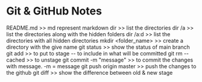 # Git & GitHub Notes
README.md >> md represent markdown
dir >> list the directories
dir /a >> list the directories along with the hidden folders
dir /a:d >> list the directories with all hidden directories
mkdir <folder_name> >> create a directory with the give name
git status >> show the status of main branch
git add <file> >> to put to stage -- to include in what will be committed
git rm --cached <file> >> to unstage
git commit -m "message" >> to commit the changes with message. -m = message
git push origin master >> push the changes to the github
git diff <file> >> show the difference between old & new stage